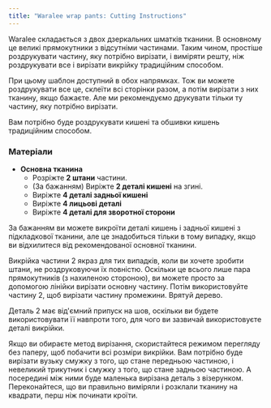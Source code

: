 ```yaml
---
title: "Waralee wrap pants: Cutting Instructions"
---
```


<Note>

Waralee складається з двох дзеркальних шматків тканини.
В основному це великі прямокутники з відсутніми частинами.
Таким чином, простіше роздрукувати частину, яку потрібно вирізати, і виміряти решту,
ніж роздрукувати все і вирізати викрійку традиційним способом.

При цьому шаблон доступний в обох напрямках. Тож ви можете роздрукувати все це, склеїти всі сторінки разом, а потім вирізати з них тканину, якщо бажаєте. Але ми рекомендуємо друкувати тільки ту частину, яку потрібно вирізати.

Вам потрібно буде роздрукувати кишені та обшивки кишень традиційним способом.

</Note>

### Матеріали

- **Основна тканина**
  - Розріжте **2 штани** частини.
  - (За бажанням) Виріжте **2 деталі кишені** на згині.
  - Виріжте **4 деталі задньої кишені**
  - Виріжте **4 лицьові деталі**
  - Виріжте **4 деталі для зворотної сторони**

<Note>

За бажанням ви можете викроїти деталі кишень і задньої кишені з підкладкової тканини, але це знадобиться тільки в тому випадку, якщо ви відхилитеся від рекомендованої основної тканини.

</Note>

<Tip>

Викрійка частини 2 якраз для тих випадків, коли ви хочете зробити штани, не роздруковуючи їх повністю.
Оскільки це всього лише пара прямокутників (з нахиленою стороною), ви можете просто за допомогою лінійки вирізати основну частину. Потім використовуйте частину 2, щоб вирізати частину промежини. Врятуй дерево.

Деталь 2 має від'ємний припуск на шов, оскільки ви будете використовувати її навпроти того, для чого ви зазвичай використовуєте деталі викрійки.

Якщо ви обираєте метод вирізання, скористайтеся режимом перегляду без паперу, щоб побачити всі розміри викрійки.
Вам потрібно буде вирізати вузьку смужку з того, що стане передньою частиною, і невеликий трикутник і смужку з того, що стане задньою частиною.
А посередині між ними буде маленька вирізана деталь з візерунком.
Переконайтеся, що ви правильно виміряли і розклали тканину на квадрати, перш ніж починати кроїти.

</Tip>

